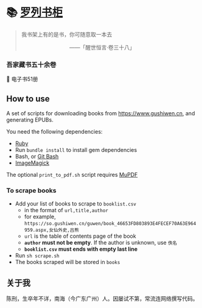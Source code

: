 # 📚 [罗列书柜](https://amaliegay.github.io)

> 我书架上有的是书，你可随意取一本去
> 
> 　　　　　　　　　——「醒世恒言·卷三十八」

### 吾家藏书五十余卷

📘 电子书51册

## How to use

A set of scripts for downloading books from https://www.gushiwen.cn, and generating EPUBs. 

You need the following dependencies:

- [Ruby](https://rubyinstaller.org/)
- Run `bundle install` to install gem dependencies
- Bash, or [Git Bash](https://git-scm.com/downloads)
- [ImageMagick](https://imagemagick.org/script/download.php)

The optional `print_to_pdf.sh` script requires [MuPDF](https://mupdf.com/releases/index.html)

### To scrape books

- Add your list of books to scrape to `booklist.csv`
    - in the format of `url,title,author`
    - for example, `https://so.gushiwen.cn/guwen/book_46653FD803893E4FECEF70A63E964959.aspx,女仙外史,吕熊`
    - `url` is the table of contents page of the book
    - **`author` must not be empty**. If the author is unknown, use `佚名`
    - **`booklist.csv` must ends with empty last line**
- Run `sh scrape.sh`
- The books scraped will be stored in `books`

## 关于我
 
陈刑，生卒年不详，南海（今广东广州）人。因屡试不第，常流连网络撰写代码。
